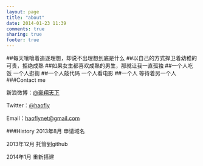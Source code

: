 ```yaml
---
layout: page
title: "about"
date: 2014-01-23 11:39
comments: true
sharing: true
footer: true
---
```



##每天嚷嚷着追逐理想，却说不出理想到底是什么
##以自己的方式捍卫着幼稚的可贵，拒绝成熟
##如果女生都喜欢成熟的男生，那就让我一直孤独
##一个人吃饭 一个人逛街
##一个人敲代码 一个人看电影
##一个人 等待着另一个人
&nbsp;
###Contact me

新浪微博：[@豪翔天下](http://weibo.com/haoflynet)

Twitter：[@haofly](https://twitter.com/haofly)

Email：haoflynet@gmail.com
<td></td>
###History
2013年8月      申请域名

2013年12月         托管到github

2014年1月       重新搭建